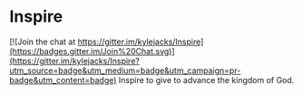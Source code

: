 # Inspire

[![Join the chat at https://gitter.im/kylejacks/Inspire](https://badges.gitter.im/Join%20Chat.svg)](https://gitter.im/kylejacks/Inspire?utm_source=badge&utm_medium=badge&utm_campaign=pr-badge&utm_content=badge)
Inspire to give to advance the kingdom of God.

